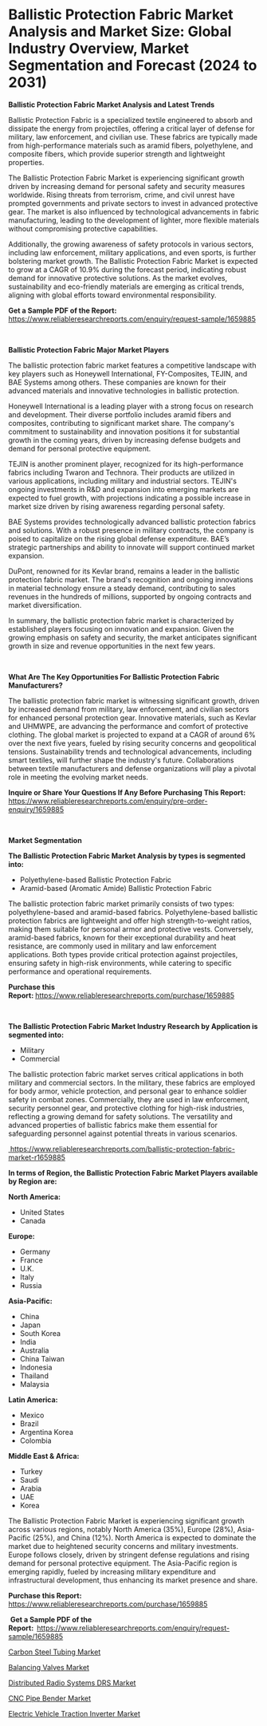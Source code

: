 <p><h1>Ballistic Protection Fabric Market Analysis and Market Size: Global Industry Overview, Market Segmentation and Forecast (2024 to 2031)</h1></p><p><strong>Ballistic Protection Fabric Market Analysis and Latest Trends</strong></p>
<p><p>Ballistic Protection Fabric is a specialized textile engineered to absorb and dissipate the energy from projectiles, offering a critical layer of defense for military, law enforcement, and civilian use. These fabrics are typically made from high-performance materials such as aramid fibers, polyethylene, and composite fibers, which provide superior strength and lightweight properties. </p><p>The Ballistic Protection Fabric Market is experiencing significant growth driven by increasing demand for personal safety and security measures worldwide. Rising threats from terrorism, crime, and civil unrest have prompted governments and private sectors to invest in advanced protective gear. The market is also influenced by technological advancements in fabric manufacturing, leading to the development of lighter, more flexible materials without compromising protective capabilities. </p><p>Additionally, the growing awareness of safety protocols in various sectors, including law enforcement, military applications, and even sports, is further bolstering market growth. The Ballistic Protection Fabric Market is expected to grow at a CAGR of 10.9% during the forecast period, indicating robust demand for innovative protective solutions. As the market evolves, sustainability and eco-friendly materials are emerging as critical trends, aligning with global efforts toward environmental responsibility.</p></p>
<p><strong>Get a Sample PDF of the Report:&nbsp;</strong> <a href="https://www.reliableresearchreports.com/enquiry/request-sample/1659885?utm_campaign=13&utm_medium=2&utm_source=Github&utm_content=ia&utm_term=26102024&utm_id=ballistic-protection-fabric">https://www.reliableresearchreports.com/enquiry/request-sample/1659885</a></p>
<p>&nbsp;</p>
<p><strong>Ballistic Protection Fabric Major Market Players</strong></p>
<p><p>The ballistic protection fabric market features a competitive landscape with key players such as Honeywell International, FY-Composites, TEJIN, and BAE Systems among others. These companies are known for their advanced materials and innovative technologies in ballistic protection.</p><p>Honeywell International is a leading player with a strong focus on research and development. Their diverse portfolio includes aramid fibers and composites, contributing to significant market share. The company's commitment to sustainability and innovation positions it for substantial growth in the coming years, driven by increasing defense budgets and demand for personal protective equipment.</p><p>TEJIN is another prominent player, recognized for its high-performance fabrics including Twaron and Technora. Their products are utilized in various applications, including military and industrial sectors. TEJIN's ongoing investments in R&D and expansion into emerging markets are expected to fuel growth, with projections indicating a possible increase in market size driven by rising awareness regarding personal safety.</p><p>BAE Systems provides technologically advanced ballistic protection fabrics and solutions. With a robust presence in military contracts, the company is poised to capitalize on the rising global defense expenditure. BAE’s strategic partnerships and ability to innovate will support continued market expansion.</p><p>DuPont, renowned for its Kevlar brand, remains a leader in the ballistic protection fabric market. The brand's recognition and ongoing innovations in material technology ensure a steady demand, contributing to sales revenues in the hundreds of millions, supported by ongoing contracts and market diversification.</p><p>In summary, the ballistic protection fabric market is characterized by established players focusing on innovation and expansion. Given the growing emphasis on safety and security, the market anticipates significant growth in size and revenue opportunities in the next few years.</p></p>
<p>&nbsp;</p>
<p><strong>What Are The Key Opportunities For Ballistic Protection Fabric Manufacturers?</strong></p>
<p><p>The ballistic protection fabric market is witnessing significant growth, driven by increased demand from military, law enforcement, and civilian sectors for enhanced personal protection gear. Innovative materials, such as Kevlar and UHMWPE, are advancing the performance and comfort of protective clothing. The global market is projected to expand at a CAGR of around 6% over the next five years, fueled by rising security concerns and geopolitical tensions. Sustainability trends and technological advancements, including smart textiles, will further shape the industry's future. Collaborations between textile manufacturers and defense organizations will play a pivotal role in meeting the evolving market needs.</p></p>
<p><strong>Inquire or Share Your Questions If Any Before Purchasing This Report:</strong> <a href="https://www.reliableresearchreports.com/enquiry/pre-order-enquiry/1659885?utm_campaign=13&utm_medium=2&utm_source=Github&utm_content=ia&utm_term=26102024&utm_id=ballistic-protection-fabric">https://www.reliableresearchreports.com/enquiry/pre-order-enquiry/1659885</a></p>
<p>&nbsp;</p>
<p><strong>Market Segmentation</strong></p>
<p><strong>The Ballistic Protection Fabric Market Analysis by types is segmented into:</strong></p>
<p><ul><li>Polyethylene-based Ballistic Protection Fabric</li><li>Aramid-based (Aromatic Amide) Ballistic Protection Fabric</li></ul></p>
<p><p>The ballistic protection fabric market primarily consists of two types: polyethylene-based and aramid-based fabrics. Polyethylene-based ballistic protection fabrics are lightweight and offer high strength-to-weight ratios, making them suitable for personal armor and protective vests. Conversely, aramid-based fabrics, known for their exceptional durability and heat resistance, are commonly used in military and law enforcement applications. Both types provide critical protection against projectiles, ensuring safety in high-risk environments, while catering to specific performance and operational requirements.</p></p>
<p><strong>Purchase this Report:&nbsp;</strong><a href="https://www.reliableresearchreports.com/purchase/1659885?utm_campaign=13&utm_medium=2&utm_source=Github&utm_content=ia&utm_term=26102024&utm_id=ballistic-protection-fabric">https://www.reliableresearchreports.com/purchase/1659885</a></p>
<p>&nbsp;</p>
<p><strong>The Ballistic Protection Fabric Market Industry Research by Application is segmented into:</strong></p>
<p><ul><li>Military</li><li>Commercial</li></ul></p>
<p><p>The ballistic protection fabric market serves critical applications in both military and commercial sectors. In the military, these fabrics are employed for body armor, vehicle protection, and personal gear to enhance soldier safety in combat zones. Commercially, they are used in law enforcement, security personnel gear, and protective clothing for high-risk industries, reflecting a growing demand for safety solutions. The versatility and advanced properties of ballistic fabrics make them essential for safeguarding personnel against potential threats in various scenarios.</p></p>
<p><a href="https://www.reliableresearchreports.com/ballistic-protection-fabric-market-r1659885?utm_campaign=13&utm_medium=2&utm_source=Github&utm_content=ia&utm_term=26102024&utm_id=ballistic-protection-fabric">&nbsp;https://www.reliableresearchreports.com/ballistic-protection-fabric-market-r1659885</a></p>
<p><strong>In terms of Region, the Ballistic Protection Fabric Market Players available by Region are:</strong></p>
<p>
    <p> <strong> North America: </strong>
        <ul>
            <li>United States</li>
            <li>Canada</li>
        </ul>
        </p> 
    <p> <strong> Europe: </strong>
        <ul>
            <li>Germany</li>
            <li>France</li>
            <li>U.K.</li>
            <li>Italy</li>
            <li>Russia</li>
        </ul>
        </p> 
    <p> <strong> Asia-Pacific: </strong>
        <ul>
            <li>China</li>
            <li>Japan</li>
            <li>South Korea</li>
            <li>India</li>
            <li>Australia</li>
            <li>China Taiwan</li>
            <li>Indonesia</li>
            <li>Thailand</li>
            <li>Malaysia</li>
        </ul>
        </p> 
    <p> <strong> Latin America: </strong>
        <ul>
            <li>Mexico</li>
            <li>Brazil</li>
            <li>Argentina Korea</li>
            <li>Colombia</li>
        </ul>
        </p> 
    <p> <strong> Middle East & Africa: </strong>
        <ul>
            <li>Turkey</li>
            <li>Saudi</li>
            <li>Arabia</li>
            <li>UAE</li>
            <li>Korea</li>
        </ul>
    </p>
    </p>
<p><p>The Ballistic Protection Fabric Market is experiencing significant growth across various regions, notably North America (35%), Europe (28%), Asia-Pacific (25%), and China (12%). North America is expected to dominate the market due to heightened security concerns and military investments. Europe follows closely, driven by stringent defense regulations and rising demand for personal protective equipment. The Asia-Pacific region is emerging rapidly, fueled by increasing military expenditure and infrastructural development, thus enhancing its market presence and share.</p></p>
<p><strong>Purchase this Report: </strong><a href="https://www.reliableresearchreports.com/purchase/1659885?utm_campaign=13&utm_medium=2&utm_source=Github&utm_content=ia&utm_term=26102024&utm_id=ballistic-protection-fabric">https://www.reliableresearchreports.com/purchase/1659885</a></p>
<p>&nbsp;<strong>Get a Sample PDF of the Report:&nbsp;&nbsp;</strong><a href="https://www.reliableresearchreports.com/enquiry/request-sample/1659885?utm_campaign=13&utm_medium=2&utm_source=Github&utm_content=ia&utm_term=26102024&utm_id=ballistic-protection-fabric">https://www.reliableresearchreports.com/enquiry/request-sample/1659885</a></p>
<p><strong></strong></p>
<p><p><a href="https://medium.com/@bailee2qhthar/carbon-steel-tubing-market-drivers-and-challenges-forecast-2024-2031-6821496f6e79?utm_campaign=13&utm_medium=2&utm_source=Github&utm_content=ia&utm_term=26102024&utm_id=ballistic-protection-fabric">Carbon Steel Tubing Market</a></p><p><a href="https://issuu.com/reportprime-2/docs/balancing-valves-market-size-2030.p_06d23ab84f931c?utm_campaign=13&utm_medium=2&utm_source=Github&utm_content=ia&utm_term=26102024&utm_id=ballistic-protection-fabric">Balancing Valves Market</a></p><p><a href="https://www.linkedin.com/pulse/distributed-radio-systems-drs-industry-insights-report-analyzing-oys4e?utm_campaign=13&utm_medium=2&utm_source=Github&utm_content=ia&utm_term=26102024&utm_id=ballistic-protection-fabric">Distributed Radio Systems DRS Market</a></p><p><a href="https://issuu.com/reportprime-2/docs/cnc-pipe-bender-market-size-2030.pp_acde2493e896e6?utm_campaign=13&utm_medium=2&utm_source=Github&utm_content=ia&utm_term=26102024&utm_id=ballistic-protection-fabric">CNC Pipe Bender Market</a></p><p><a href="https://www.linkedin.com/pulse/electric-vehicle-traction-inverter-market-global-trends-forecast-moibe?utm_campaign=13&utm_medium=2&utm_source=Github&utm_content=ia&utm_term=26102024&utm_id=ballistic-protection-fabric">Electric Vehicle Traction Inverter Market</a></p></p>